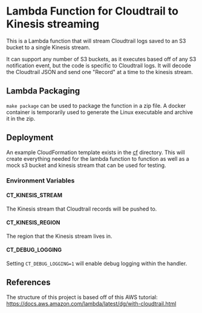 # Lambda Function for Cloudtrail to Kinesis streaming

This is a Lambda function that will stream Cloudtrail logs saved to an S3 bucket to
a single Kinesis stream.

It can support any number of S3 buckets, as it executes based off of any S3 notification
event, but the code is specific to Cloudtrail logs. It will decode the Cloudtrail
JSON and send one "Record" at a time to the kinesis stream.

## Lambda Packaging

`make package` can be used to package the function in a zip file. A docker container is
temporarily used to generate the Linux executable and archive it in the zip.

## Deployment

An example CloudFormation template exists in the [cf](./cf) directory. This will
create everything needed for the lambda function to function as well as a mock s3
bucket and kinesis stream that can be used for testing.

### Environment Variables

#### CT_KINESIS_STREAM

The Kinesis stream that Cloudtrail records will be pushed to.

#### CT_KINESIS_REGION

The region that the Kinesis stream lives in.

#### CT_DEBUG_LOGGING

Setting `CT_DEBUG_LOGGING=1` will enable debug logging within the handler.

## References

The structure of this project is based off of this AWS tutorial:
https://docs.aws.amazon.com/lambda/latest/dg/with-cloudtrail.html
